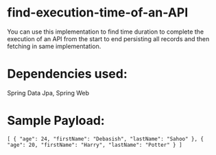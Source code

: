 # find-execution-time-of-an-API
You can use this implementation to find time duration to complete the execution of an API from the start to end persisting all records and then fetching in same implementation.

# Dependencies used:
Spring Data Jpa, Spring Web

# Sample Payload:
``[
{
"age": 24,
"firstName": "Debasish",
"lastName": "Sahoo"
},
{
"age": 20,
"firstName": "Harry",
"lastName": "Potter"
}
]``
